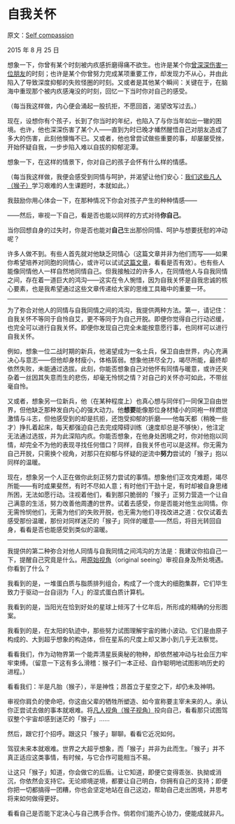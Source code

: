 # 自我关怀

原文：[Self compassion](https://mindingourway.com/self-compassion/)

2015 年 8 月 25 日

想象一下，你曾有某个时刻被内疚感折磨得痛不欲生。也许是某个你[曾深深伤害一位朋友](https://mindingourway.com/steering-towards-forbidden-conversations/)的时刻；也许是某个你曾努力完成某项重要工作，却发现力不从心，并由此陷入了导致深度抑郁的失败怪圈的时刻。又或者是其他某个瞬间：关键在于，在脑海中重现那个被内疚感淹没的时刻，回忆一下当时你对自己的感受。

（每当我这样做，内心便会涌起一股抗拒，不愿回首，渴望改写过去。）

现在，设想你有个孩子，长到了你当时的年纪，也陷入了与你当年如出一辙的困境。也许，他也深深伤害了某个人——直到为时已晚才幡然醒悟自己对朋友造成了多大的伤害，此刻他懊悔不已。又或者，他也曾尝试做些重要的事，却屡屡受挫，开始怀疑自我，一步步陷入难以自拔的抑郁泥潭。

想象一下，在这样的情景下，你对自己的孩子会怀有什么样的情感。

（每当我这样做，我便会感受到同情与呵护，并渴望让他们安心：[我们这些凡人（猴子）](https://mindingourway.com/not-yet-gods/)学习艰难的人生课题时，本就如此。）

我鼓励你用心体会一下，在那种情况下你会对孩子产生的种种情感——

——然后，审视一下自己，看是否也能以同样的方式对待**你自己**。

当你回想自身的过失时，你是否也能对**自己**生出那份同情、呵护与想要抚慰的冲动呢？

许多人做不到。有些人首先就对他缺乏同情心（这篇文章并非为他们而写——如果你希望培养对同胞的同情心，或许可以试试[这篇文章](https://mindingourway.com/caring-about-some/)，看看是否有效）。也有些人能像同情他人一样自然地同情自己。但我接触过的许多人，在同情他人与自我同情之间，存在着一道巨大的鸿沟——这实在令人惋惜，因为自我关怀是自我忠诚的核心要素，也是我希望通过这些文章传递给大家的思维工具箱中的重要一环。

------

为了弥合对他人的同情与自我同情之间的鸿沟，我提供两种方法。第一，请记住：自我关怀不等同于自怜自艾，更不等同于为自己开脱。即便你觉得自己行动迟缓，也完全可以进行自我关怀。即便你发现自己完全未能按意愿行事，也同样可以进行自我关怀。

例如，想象一位二战时期的新兵，他渴望成为一名士兵，保卫自由世界，内心充满决心与意志——但他却身材瘦小，体格孱弱。想象他拼尽全力，竭尽所能，最终却依然失败，未能通过选拔。此刻，你能否想象自己对他怀有同情与暖意，或许还夹杂着一丝因其失意而生的悲伤，却毫无怜悯之情？对自己的关怀亦可如此，不带丝毫自怜。

又或者，想象另一位新兵，他（在某种程度上）也真心想与同伴们一同保卫自由世界，但他缺乏那种发自内心的强大动力。他**想要**能像那位身材矮小的同袍一样燃烧激情与斗志，但他感受到的却是抗拒，还饱受抑郁的折磨——他每天都（稍晚一些才）挣扎着起床，每天都强迫自己去完成障碍训练（速度却总是不够快），他注定无法通过选拔，并为此深陷内疚。你能否想象，在他身处困境之时，你对他抱以同情，却完全不为他的表现寻找任何借口？同样，自我关怀也可以是这样。你无需为自己开脱，只需换个视角，对那只在抑郁与怀疑的逆流中**努力**尝试的「猴子」抱以同样的温暖。

现在，想象另一个人正在做你此刻正努力尝试的事情。想象他们正攻克难题，竭尽所能——有时成果斐然，有时不尽如人意；有时他们干劲十足，有时却被自身思绪所困，无法如愿行动。注视着他们，看到那只脆弱的「猴子」正努力营造一个让自己满意的生活，努力改善他周遭的世界。试着去感受，你是否能对他生出同情。你无需怜悯他们，无需为他们的失败开脱，也无需为他们寻找改进之道：仅仅试着去感受那份温暖，那份对同样迷茫的「猴子」同伴的暖意——然后，将目光转回自身，看看是否也能感受到类似的温暖。

------

我提供的第二种弥合对他人同情与自我同情之间鸿沟的方法是：我建议你掐自己一下，提醒自己究竟是什么。用[原始视角](http://lesswrong.com/lw/k7/original_seeing/)（original seeing）审视自身及所处境遇。你看到了什么？

我看到的是，一堆蛋白质与脂质排列组合，构成了一个庞大的细胞集群，它们毕生致力于驱动一台自诩为「人」的湿式蛋白质计算机。

我看到的是，当阳光在恰到好处的星球上倾泻了十亿年后，所形成的精确的分形图案。

我看到的是，在太阳的轨迹中，那些努力试图理解宇宙的微小波动。它们是由原子构成的、大到超乎想象的构造体，但在星系的尺度上却又渺小到几乎无法察觉。

看看我们，作为动物界第一个能弄清星辰奥秘的物种，却依然被冲动与社会压力牢牢束缚。（留意一下这有多么滑稽：猴子们一本正经、自作聪明地试图影响历史的进程。）

看看我们：半是凡胎（猴子），半是神性；昂首立于星空之下，却仍未及神明。

审视你肩负的使命吧，你这由父辈的牺牲所塑造、如今宣称要主宰未来的人。承认你正尝试去做的事本就艰难。将[凡人视角（猴子视角）](https://mindingourway.com/caring-about-some/)投向自己，看看那只试图驾驭整个宇宙却感到迷茫的「猴子」……

然后，跟它打个招呼。跟这只「猴子」聊聊。看看它近况如何。

驾驭未来本就艰难。世界之大超乎想象，而「猴子」并非为此而生。「猴子」并不真正适应这类事情，有时候，与它合作可能相当不易。

让这只「猴子」知道，你会做它的后盾。让它知道，即便它变得乖张、执拗或消沉，你依然会支持它。无论顺境逆境，都要让自己明白，你拥有自己的支持；即便你把一切都搞得一团糟，你也会坚定地站在自己这边，帮助自己走出困境，并思考将来如何做得更好。

看看自己是否能下定决心与自己携手合作。倘若你们能齐心协力，便能成就非凡。
